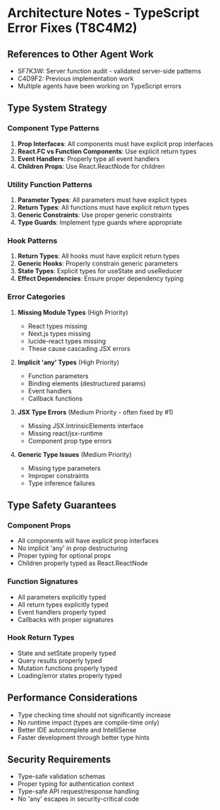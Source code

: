 # Architecture Notes - TypeScript Error Fixes (T8C4M2)

## References to Other Agent Work
- SF7K3W: Server function audit - validated server-side patterns
- C4D9F2: Previous implementation work
- Multiple agents have been working on TypeScript errors

## Type System Strategy

### Component Type Patterns
1. **Prop Interfaces**: All components must have explicit prop interfaces
2. **React.FC vs Function Components**: Use explicit return types
3. **Event Handlers**: Properly type all event handlers
4. **Children Props**: Use React.ReactNode for children

### Utility Function Patterns
1. **Parameter Types**: All parameters must have explicit types
2. **Return Types**: All functions must have explicit return types
3. **Generic Constraints**: Use proper generic constraints
4. **Type Guards**: Implement type guards where appropriate

### Hook Patterns
1. **Return Types**: All hooks must have explicit return types
2. **Generic Hooks**: Properly constrain generic parameters
3. **State Types**: Explicit types for useState and useReducer
4. **Effect Dependencies**: Ensure proper dependency typing

### Error Categories

1. **Missing Module Types** (High Priority)
   - React types missing
   - Next.js types missing
   - lucide-react types missing
   - These cause cascading JSX errors

2. **Implicit 'any' Types** (High Priority)
   - Function parameters
   - Binding elements (destructured params)
   - Event handlers
   - Callback functions

3. **JSX Type Errors** (Medium Priority - often fixed by #1)
   - Missing JSX.IntrinsicElements interface
   - Missing react/jsx-runtime
   - Component prop type errors

4. **Generic Type Issues** (Medium Priority)
   - Missing type parameters
   - Improper constraints
   - Type inference failures

## Type Safety Guarantees

### Component Props
- All components will have explicit prop interfaces
- No implicit 'any' in prop destructuring
- Proper typing for optional props
- Children properly typed as React.ReactNode

### Function Signatures
- All parameters explicitly typed
- All return types explicitly typed
- Event handlers properly typed
- Callbacks with proper signatures

### Hook Return Types
- State and setState properly typed
- Query results properly typed
- Mutation functions properly typed
- Loading/error states properly typed

## Performance Considerations

- Type checking time should not significantly increase
- No runtime impact (types are compile-time only)
- Better IDE autocomplete and IntelliSense
- Faster development through better type hints

## Security Requirements

- Type-safe validation schemas
- Proper typing for authentication context
- Type-safe API request/response handling
- No 'any' escapes in security-critical code
